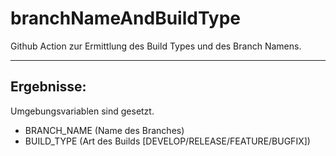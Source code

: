 # branchNameAndBuildType

Github Action zur Ermittlung des Build Types und des Branch Namens.

---

## Ergebnisse:

Umgebungsvariablen sind gesetzt.
- BRANCH_NAME (Name des Branches)
- BUILD_TYPE (Art des Builds [DEVELOP/RELEASE/FEATURE/BUGFIX])
